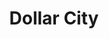 ---
title: "Dollar City"
url: /san-miguel/dollar-city-alameda-roosevelt-carretera-panamericana/
shop: tienda de variedades
---